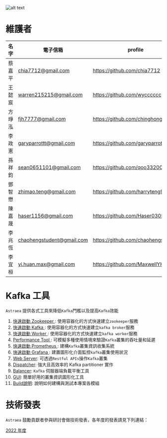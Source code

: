 ![alt text](./logo/opening.gif)

# 維護者

| 名字  | 電子信箱                      | profile                            |
|-----|---------------------------|------------------------------------|
| 蔡嘉平 | chia7712@gmail.com        | https://github.com/chia7712        |
| 王懿宸 | warren215215@gmail.com    | https://github.com/wycccccc        |
| 方竫泓 | fjh7777@gmail.com         | https://github.com/chinghongfang   |
| 李政憲 | garyparrottt@gmail.com    | https://github.com/garyparrot      |
| 孫祥鈞 | sean0651101@gmail.com     | https://github.com/qoo332001       |
| 鄧智懋 | zhimao.teng@gmail.com     | https://github.com/harryteng9527   |
| 陳嘉晟 | haser1156@gmail.com       | https://github.com/Haser0305       |
| 李兆恆 | chaohengstudent@gmail.com | https://github.com/chaohengstudent |
| 李宜桓 | yi.huan.max@gmail.com     | https://github.com/MaxwellYHL      |

# Kafka 工具

`Astraea` 提供各式工具來降低`Kafka`門檻以及提高`Kafka`效能

1. [快速啟動 Zookeeper ](./docs/run_zookeeper.md): 使用容器化的方式快速建立`zookeeper`服務
2. [快速啟動 Kafka ](./docs/run_kafka_broker.md): 使用容器化的方式快速建立`kafka broker`服務
3. [快速啟動 Worker ](./docs/run_kafka_worker.md): 使用容器化的方式快速建立`kafka worker`服務
4. [Performance Tool ](./docs/performance_benchmark.md): 可模擬多種使用情境來驗證`Kafka`叢集的吞吐量和延遲
5. [快速啟動 Prometheus ](./docs/run_prometheus.md):  建構`Kafka`叢集資訊收集系統
6. [快速啟動 Grafana ](./docs/run_grafana.md): 建置圖形化介面監控`kafka`叢集使用狀況
7. [Web Server](./docs/web_server/README.md): 可透過`Restful APIs`操作`Kafka`叢集 
8. [Dispatcher](docs/dispatcher/README.md): 強大且高效率的 Kafka partitioner 實作
9. [Balancer](docs/balancer/README.md): `Kafka` 伺服器端負載平衡工具
10. [GUI](docs/gui/README.md): 簡單好用的叢集資訊圖形化工具
11. [Build說明](docs/build_project.md): 說明如何建構與測試本專案各模組 

# 技術發表

`Astraea` 鼓勵貢獻者參與研討會做技術發表，各年度的發表請見下列連結：

[2022 年度](https://github.com/skiptests/astraea/issues/238)